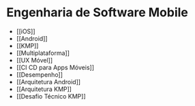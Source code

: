 # Engenharia de Software Mobile

- [[iOS]]
- [[Android]]
- [[KMP]]
- [[Multiplataforma]]
- [[UX Móvel]]
- [[CI CD para Apps Móveis]]
- [[Desempenho]]
- [[Arquitetura Android]]
- [[Arquitetura KMP]]
- [[Desafio Técnico KMP]]
